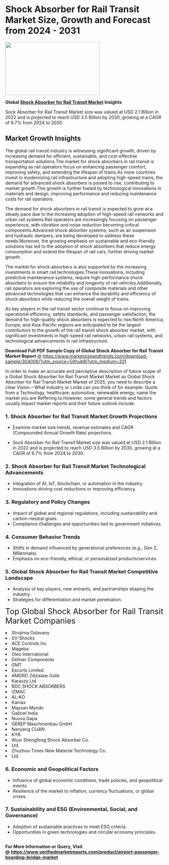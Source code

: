 <H1>Shock Absorber for Rail Transit Market Size, Growth and Forecast from 2024 - 2031</H1><img class="aligncenter size-medium wp-image-584254" src="https://thirdeyenews.in/wp-content/uploads/2024/09/Global-Market-Research-300x168.jpeg" alt="" width="300" height="168" /><p><strong>Global&nbsp;<a href="https://www.marketsizeandtrends.com/download-sample/304006/?utm_source=Github8j?utm_medium=201">Shock Absorber for Rail Transit Market</a> Insights</strong></p><p>Sock Absorber for Rail Transit Market size was valued at USD 2.1 Billion in 2022 and is projected to reach USD 3.5 Billion by 2030, growing at a CAGR of 6.7% from 2024 to 2030.</p><p><h2>Market Growth Insights</h2> <p>The global rail transit industry is witnessing significant growth, driven by increasing demand for efficient, sustainable, and cost-effective transportation solutions.The market for shock absorbers in rail transit is expanding as rail operators focus on enhancing passenger comfort, improving safety, and extending the lifespan of trains.As more countries invest in modernizing rail infrastructure and adopting high-speed trains, the demand for advanced shock absorbers is poised to rise, contributing to market growth.This growth is further fueled by technological innovations in materials and design, improving performance and reducing maintenance costs for rail operators.</p> <p>The demand for shock absorbers in rail transit is expected to grow at a steady pace due to the increasing adoption of high-speed rail networks and urban rail systems.Rail operators are increasingly focusing on passenger experience, with vibration and noise reduction becoming critical components.Advanced shock absorber systems, such as air suspension and hydraulic dampers, are being developed to address these needs.Moreover, the growing emphasis on sustainable and eco-friendly solutions has led to the adoption of shock absorbers that reduce energy consumption and extend the lifespan of rail cars, further driving market growth.</p> <p>The market for shock absorbers is also supported by the increasing investments in smart rail technologies.These innovations, including predictive maintenance systems, require high-performance shock absorbers to ensure the reliability and longevity of rail vehicles.Additionally, rail operators are exploring the use of composite materials and other advanced technologies that can enhance the durability and efficiency of shock absorbers while reducing the overall weight of trains.</p> <p>As key players in the rail transit sector continue to focus on improving operational efficiency, safety standards, and passenger satisfaction, the demand for high-quality shock absorbers is expected to rise.North America, Europe, and Asia-Pacific regions are anticipated to be the largest contributors to the growth of the rail transit shock absorber market, with significant investments in high-speed rail networks, urban rail systems, and technological advancements in rail infrastructure.</p> <p><span class=""><strong>Download Full PDF Sample Copy of Global Shock Absorber for Rail Transit Market Report</strong> @ <a href="https://www.marketsizeandtrends.com/download-sample/304006/?utm_source=Github8j?utm_medium=201" target="_blank">https://www.marketsizeandtrends.com/download-sample/304006/?utm_source=Github8j?utm_medium=201</a></span></p><p>In order to make an accurate and perceptive description of future scope of a Global&nbsp;Shock Absorber for Rail Transit Market Market as Global&nbsp;Shock Absorber for Rail Transit Market Market of 2025, you need to describe a clear Vision &ndash; What Industry or Linda can you think of for example: Quote from a Technology, healthcare, automotive, renewable energy, name the market you are Reffering to.However, some general trends and factors usually impact market reports and their future outlook include:</p><h3>1.&nbsp;<strong>Shock Absorber for Rail Transit Market Growth Projections</strong></h3><ul><li>Examine market size trends, revenue estimates and CAGR (Compounded Annual Growth Rate) projections.</li><li><p>Sock Absorber for Rail Transit Market size was valued at USD 2.1 Billion in 2022 and is projected to reach USD 3.5 Billion by 2030, growing at a CAGR of 6.7% from 2024 to 2030.</p></li></ul><h3>2.&nbsp;<strong>Shock Absorber for Rail Transit Market Technological Advancements</strong></h3><ul><li>Integration of AI, IoT, blockchain, or automation in the industry.</li><li>Innovations driving cost reductions or improving efficiency.</li></ul><h3>3.&nbsp;<strong>Regulatory and Policy Changes</strong></h3><ul><li>Impact of global and regional regulations, including sustainability and carbon-neutral goals.</li><li>Compliance challenges and opportunities tied to government initiatives.</li></ul><h3>4.&nbsp;<strong>Consumer Behavior Trends</strong></h3><ul><li>Shifts in demand influenced by generational preferences (e.g., Gen Z, Millennials).</li><li>Emphasis on eco-friendly, ethical, or personalized products/services.</li></ul><h3>5.&nbsp;<strong>Global Shock Absorber for Rail Transit Market Competitive Landscape</strong></h3><ul><li>Analysis of key players, new entrants, and partnerships shaping the industry.</li><li>Strategies for differentiation and market penetration.</li></ul><p data-pm-slice="1 1 []"><span style="color: inherit; font-family: inherit; font-size: 25px;">Top Global Shock Absorber for Rail Transit Market Companies</span></p><div class="" data-test-id=""><p><li>Strojirna Oslavany</li><li> SV-Shocks</li><li> ACE Controls Inc</li><li> Mageba</li><li> Oleo International</li><li> Dellner Components</li><li> GMT</li><li> Escorts Limited</li><li> AMGRO Zdzislaw Gulik</li><li> Karaszy Ltd</li><li> BDC SHOCK ABSORBERS</li><li> IZMAC</li><li> AL-KO</li><li> Kamax</li><li> Maysan Mando</li><li> Gabriel lndia</li><li> Nuova Gapa</li><li> GEREP Maschinenbau GmbH</li><li> Nanyang CIJAN</li><li> KYB</li><li> Wuxi Shengfeng Shock Absorber Co.</li><li> Ltd.</li><li> Zhuzhou Times New Material Technology Co.</li><li>Ltd.</li></p></div><h3>6.&nbsp;<strong>Economic and Geopolitical Factors</strong></h3><ul><li>Influence of global economic conditions, trade policies, and geopolitical events.</li><li>Resilience of the market to inflation, currency fluctuations, or global crises.</li></ul><h3>7.&nbsp;<strong>Sustainability and ESG (Environmental, Social, and Governance)</strong></h3><ul><li>Adoption of sustainable practices to meet ESG criteria.</li><li>Opportunities in green technologies and circular economy principles.</li></ul><h2><strong style="font-size: 14px;">For More Information or Query, Visit @&nbsp;</strong><a style="background-color: #ffffff; font-size: 14px;" href="https://www.marketsizeandtrends.com/report/shock-absorber-for-rail-transit-market/" target="_blank">https://www.verifiedmarketreports.com/product/airport-passenger-boarding-bridge-market</a></h2>